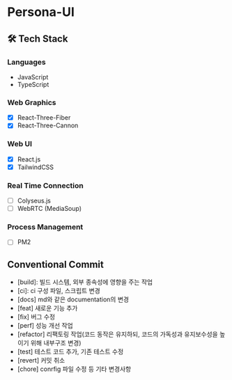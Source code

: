 # Persona-UI

## 🛠 Tech Stack

### Languages

- JavaScript
- TypeScript

### Web Graphics

- [x] React-Three-Fiber
- [x] React-Three-Cannon

### Web UI

- [x] React.js
- [x] TailwindCSS

### Real Time Connection

- [ ] Colyseus.js
- [ ] WebRTC (MediaSoup)

### Process Management

- [ ] PM2

## Conventional Commit

- [build]: 빌드 시스템, 외부 종속성에 영향을 주는 작업
- [ci]: ci 구성 파일, 스크립트 변경
- [docs] md와 같은 documentation의 변경
- [feat] 새로운 기능 추가
- [fix] 버그 수정
- [perf] 성능 개선 작업
- [refactor] 리팩토링 작업(코드 동작은 유지하되, 코드의 가독성과 유지보수성을 높이기 위해 내부구조 변경)
- [test] 테스트 코드 추가, 기존 테스트 수정
- [revert] 커밋 취소
- [chore] conrfig 파일 수정 등 기타 변경사항
